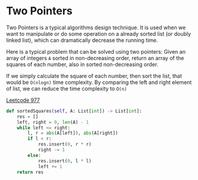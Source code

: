 # Two Pointers
Two Pointers is a typical algorithms design technique. It is used when we want to manipulate or do some operation on a already sorted list (or doubly linked list), which can dramatically decrease the running time. 

Here is a typical problem that can be solved using two pointers: Given an array of integers `A` sorted in non-decreasing order, return an array of the squares of each number, also in sorted non-decreasing order.

If we simply calculate the square of each number, then sort the list, that would be `O(nlogn)` time complexity. By comparing the left and right element of list, we can reduce the time complexity to `O(n)`

[Leetcode 977](https://leetcode.com/problems/squares-of-a-sorted-array/)
```python
def sortedSquares(self, A: List[int]) -> List[int]:
    res = []
    left, right = 0, len(A) - 1
    while left <= right:
        l, r = abs(A[left]), abs(A[right])
        if l < r:
            res.insert(0, r * r)
            right -= 1
        else:
            res.insert(0, l * l)
            left += 1
    return res
```


